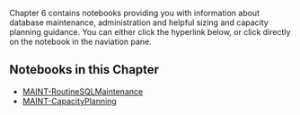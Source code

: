 
Chapter 6 contains notebooks providing you with information about database maintenance, administration and helpful sizing and capacity planning guidance.  You can either click the hyperlink below, or click directly on the notebook in the naviation pane.


## Notebooks in this Chapter

- [MAINT-RoutineSQLMaintenance](../Chapter&#32;6&#32;Maintenance&#32;Routines/MAINT-RoutineSQLMaintenance.ipynb)
- [MAINT-CapacityPlanning](../Chapter&#32;6&#32;Maintenance&#32;Routines/MAINT-CapacityPlanning.ipynb)
